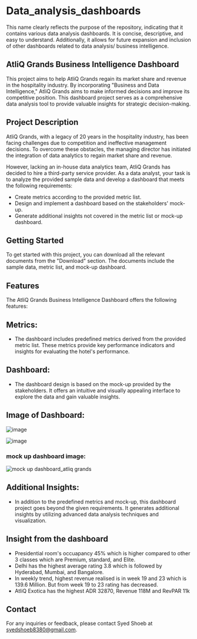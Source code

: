 # Data_analysis_dashboards
This name clearly reflects the purpose of the repository, indicating that it contains various data analysis dashboards. It is concise, descriptive, and easy to understand. Additionally, it allows for future expansion and inclusion of other dashboards related to data analysis/ business intelligence.

## AtliQ Grands Business Intelligence Dashboard
This project aims to help AtliQ Grands regain its market share and revenue in the hospitality industry. By incorporating "Business and Data Intelligence," AtliQ Grands aims to make informed decisions and improve its competitive position. This dashboard project serves as a comprehensive data analysis tool to provide valuable insights for strategic decision-making.

## Project Description
AtliQ Grands, with a legacy of 20 years in the hospitality industry, has been facing challenges due to competition and ineffective management decisions. To overcome these obstacles, the managing director has initiated the integration of data analytics to regain market share and revenue.

However, lacking an in-house data analytics team, AtliQ Grands has decided to hire a third-party service provider. As a data analyst, your task is to analyze the provided sample data and develop a dashboard that meets the following requirements:

 - Create metrics according to the provided metric list.
 - Design and implement a dashboard based on the stakeholders' mock-up.
 - Generate additional insights not covered in the metric list or mock-up dashboard.
## Getting Started
To get started with this project, you can download all the relevant documents from the "Download" section. The documents include the sample data, metric list, and mock-up dashboard.

## Features
The AtliQ Grands Business Intelligence Dashboard offers the following features:

## Metrics:
 - The dashboard includes predefined metrics derived from the provided metric list. These metrics provide key performance indicators and insights for evaluating the hotel's performance.

## Dashboard: 
 - The dashboard design is based on the mock-up provided by the stakeholders. It offers an intuitive and visually appealing interface to explore the data and gain valuable insights.

## Image of Dashboard:
![image](https://github.com/SyedShoeb22/Data_analysis_dashboards/assets/99830705/aa78618d-bb57-4c38-8602-39fcecf756b2)

![image](https://github.com/SyedShoeb22/Data_analysis_dashboards/assets/99830705/563765a5-c82e-482b-b718-53ac3b71afe2)

### mock up dashboard image:
![mock up dashboard_atliq grands](https://github.com/SyedShoeb22/Data_analysis_dashboards/assets/99830705/bc7082de-cfb0-489a-8768-6121cb3229ee)




## Additional Insights: 
 - In addition to the predefined metrics and mock-up, this dashboard project goes beyond the given requirements. It generates additional insights by utilizing advanced data analysis techniques and visualization.
## Insight from the dashboard
 - Presidential room's occuapancy 45% which is higher compared to other 3 classes which are Premium, standard, and Elite.
 - Delhi has the highest average rating 3.8 which is followed by Hyderabad, Mumbai, and Bangalore.
 - In weekly trend, highest revenue realised is in week 19 and 23 which is 139.6 Million. But from week 19 to 23 rating has decreased.
 - AtliQ Exotica has the highest ADR 32870, Revenue 118M and RevPAR 11k  

## Contact
For any inquiries or feedback, please contact Syed Shoeb at syedshoeb8380@gmail.com.  
